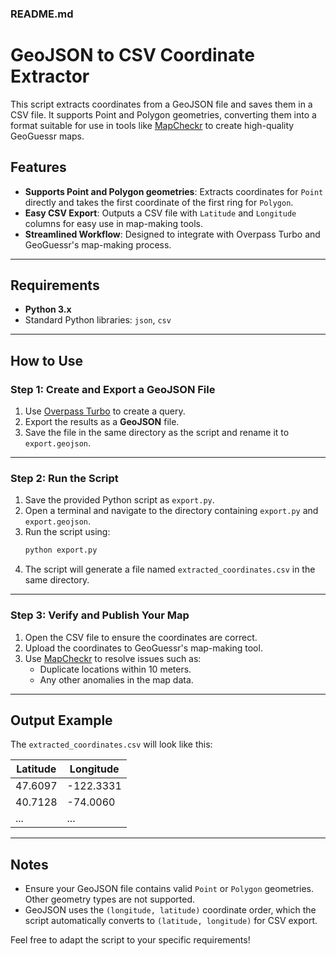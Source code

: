 ### README.md

# GeoJSON to CSV Coordinate Extractor

This script extracts coordinates from a GeoJSON file and saves them in a CSV file. It supports Point and Polygon geometries, converting them into a format suitable for use in tools like [MapCheckr](https://mapcheckr.vercel.app/) to create high-quality GeoGuessr maps.

## Features

- **Supports Point and Polygon geometries**: Extracts coordinates for `Point` directly and takes the first coordinate of the first ring for `Polygon`.
- **Easy CSV Export**: Outputs a CSV file with `Latitude` and `Longitude` columns for easy use in map-making tools.
- **Streamlined Workflow**: Designed to integrate with Overpass Turbo and GeoGuessr's map-making process.

---

## Requirements

- **Python 3.x**
- Standard Python libraries: `json`, `csv`

---

## How to Use

### Step 1: Create and Export a GeoJSON File

1. Use [Overpass Turbo](https://overpass-turbo.eu/) to create a query.
2. Export the results as a **GeoJSON** file.
3. Save the file in the same directory as the script and rename it to `export.geojson`.

---

### Step 2: Run the Script

1. Save the provided Python script as `export.py`.
2. Open a terminal and navigate to the directory containing `export.py` and `export.geojson`.
3. Run the script using:
   ```bash
   python export.py
   ```
4. The script will generate a file named `extracted_coordinates.csv` in the same directory.

---

### Step 3: Verify and Publish Your Map

1. Open the CSV file to ensure the coordinates are correct.
2. Upload the coordinates to GeoGuessr's map-making tool.
3. Use [MapCheckr](https://mapcheckr.vercel.app/) to resolve issues such as:
   - Duplicate locations within 10 meters.
   - Any other anomalies in the map data.

---

## Output Example

The `extracted_coordinates.csv` will look like this:

| Latitude | Longitude |
| -------- | --------- |
| 47.6097  | -122.3331 |
| 40.7128  | -74.0060  |
| ...      | ...       |

---

## Notes

- Ensure your GeoJSON file contains valid `Point` or `Polygon` geometries. Other geometry types are not supported.
- GeoJSON uses the `(longitude, latitude)` coordinate order, which the script automatically converts to `(latitude, longitude)` for CSV export.

Feel free to adapt the script to your specific requirements!
